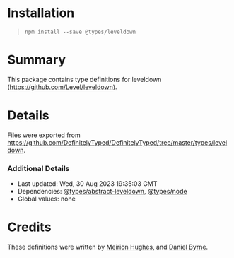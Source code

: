 # Installation
> `npm install --save @types/leveldown`

# Summary
This package contains type definitions for leveldown (https://github.com/Level/leveldown).

# Details
Files were exported from https://github.com/DefinitelyTyped/DefinitelyTyped/tree/master/types/leveldown.

### Additional Details
 * Last updated: Wed, 30 Aug 2023 19:35:03 GMT
 * Dependencies: [@types/abstract-leveldown](https://npmjs.com/package/@types/abstract-leveldown), [@types/node](https://npmjs.com/package/@types/node)
 * Global values: none

# Credits
These definitions were written by [Meirion Hughes](https://github.com/MeirionHughes), and [Daniel Byrne](https://github.com/danwbyrne).
